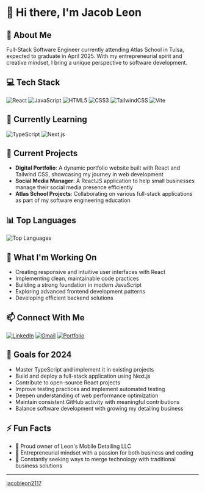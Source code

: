 # 👋 Hi there, I'm Jacob Leon

## 🚀 About Me

Full-Stack Software Engineer currently attending Atlas School in Tulsa, expected to graduate in April 2025. With my entrepreneurial spirit and creative mindset, I bring a unique perspective to software development.

## 💻 Tech Stack

![React](https://img.shields.io/badge/React-20232A?style=for-the-badge&logo=react&logoColor=61DAFB)
![JavaScript](https://img.shields.io/badge/JavaScript-F7DF1E?style=for-the-badge&logo=javascript&logoColor=black)
![HTML5](https://img.shields.io/badge/HTML5-E34F26?style=for-the-badge&logo=html5&logoColor=white)
![CSS3](https://img.shields.io/badge/CSS3-1572B6?style=for-the-badge&logo=css3&logoColor=white)
![TailwindCSS](https://img.shields.io/badge/Tailwind_CSS-38B2AC?style=for-the-badge&logo=tailwind-css&logoColor=white)
![Vite](https://img.shields.io/badge/Vite-646CFF?style=for-the-badge&logo=vite&logoColor=white)

## 🌱 Currently Learning

![TypeScript](https://img.shields.io/badge/TypeScript-007ACC?style=for-the-badge&logo=typescript&logoColor=white)
![Next.js](https://img.shields.io/badge/Next.js-000000?style=for-the-badge&logo=next.js&logoColor=white)

## 🔭 Current Projects

- **Digital Portfolio**: A dynamic portfolio website built with React and Tailwind CSS, showcasing my journey in web development
- **Social Media Manager**: A ReactJS application to help small businesses manage their social media presence efficiently
- **Atlas School Projects**: Collaborating on various full-stack applications as part of my software engineering education

## 📊 Top Languages

![Top Languages](https://github-readme-stats.vercel.app/api/top-langs/?username=jacobleon2117&layout=compact&theme=radical)

## 💼 What I'm Working On

- Creating responsive and intuitive user interfaces with React
- Implementing clean, maintainable code practices
- Building a strong foundation in modern JavaScript
- Exploring advanced frontend development patterns
- Developing efficient backend solutions

## 📫 Connect With Me

[![LinkedIn](https://img.shields.io/badge/LinkedIn-0077B5?style=for-the-badge&logo=linkedin&logoColor=white)](https://www.linkedin.com/in/jacobleon02)
[![Gmail](https://img.shields.io/badge/Gmail-D14836?style=for-the-badge&logo=gmail&logoColor=white)](mailto:jacobleon2117@gmail.com)
[![Portfolio](https://img.shields.io/badge/Portfolio-000000?style=for-the-badge&logo=About.me&logoColor=white)](https://jacobleon.netlify.app/)

## 🎯 Goals for 2024

- Master TypeScript and implement it in existing projects
- Build and deploy a full-stack application using Next.js
- Contribute to open-source React projects
- Improve testing practices and implement automated testing
- Deepen understanding of web performance optimization
- Maintain consistent GitHub activity with meaningful contributions
- Balance software development with growing my detailing business

## ⚡ Fun Facts

- 🚗 Proud owner of Leon's Mobile Detailing LLC
- 💼 Entrepreneurial mindset with a passion for both business and coding
- 🎯 Constantly seeking ways to merge technology with traditional business solutions

---

[jacobleon2117](https://github.com/jacobleon2117)
